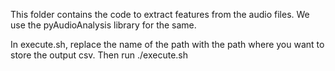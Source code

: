 This folder contains the code to extract features from the audio files. We use the pyAudioAnalysis library for the same.

In execute.sh, replace the name of the path with the path where you want to store the output csv. 
Then run ./execute.sh
